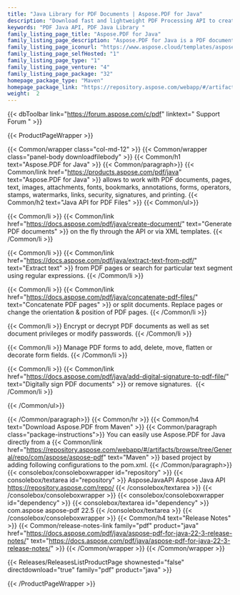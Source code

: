 ```yaml
---
title: "Java Library for PDF Documents | Aspose.PDF for Java"
description: "Download fast and lightweight PDF Processing API to create, modify, render, secure PDF files. API also supports working with TXT, HTML, PCL, XML, XPS and image file formats. "
keywords: "PDF Java API, PDF Java Library "
family_listing_page_title: "Aspose.PDF for Java"
family_listing_page_description: "Aspose.PDF for Java is a PDF document creation API that enables Java applications to read, write and manipulate PDF documents without using Adobe Acrobat. It supports working with PDF, XFA, TXT, HTML, PCL, XML, XPS and image file formats."
family_listing_page_iconurl: "https://www.aspose.cloud/templates/aspose/App_Themes/V3/images/pdf/272x272/aspose_pdf-for-java-min.png"
family_listing_page_selfHosted: "1"
family_listing_page_type: "1"
family_listing_page_venture: "4"
family_listing_page_package: "32"
homepage_package_type: "Maven"
homepage_package_link: "https://repository.aspose.com/webapp/#/artifacts/browse/tree/General/repo/com/aspose/aspose-pdf"
weight:  2
---
```


{{< dbToolbar link="https://forum.aspose.com/c/pdf" linktext=" Support Forum " >}}


{{< ProductPageWrapper >}}

<!-- ProductPageContent-->
{{< Common/wrapper class="col-md-12" >}}
{{< Common/wrapper class="panel-body downloadfilebody" >}}
{{< Common/h1 text="Aspose.PDF for Java" >}}
{{< Common/paragraph>}}
{{< Common/link href="https://products.aspose.com/pdf/java" text="Aspose.PDF for Java"  >}} allows to work with PDF documents, pages, text, images, attachments, fonts, bookmarks, annotations, forms, operators, stamps, watermarks, links, security, signatures, and printing.
{{< Common/h2 text="Java API for PDF Files"  >}}
 {{< Common/ul>}}
 
   {{< Common/li >}} {{< Common/link href="https://docs.aspose.com/pdf/java/create-document/" text="Generate PDF documents"  >}} on the fly through the API or via XML templates. {{< /Common/li >}}

   {{< Common/li >}} {{< Common/link href="https://docs.aspose.com/pdf/java/extract-text-from-pdf/" text="Extract text"  >}} from PDF pages or search for particular text segment using regular expressions. {{< /Common/li >}}

   {{< Common/li >}} {{< Common/link href="https://docs.aspose.com/pdf/java/concatenate-pdf-files/" text="Concatenate PDF pages"  >}} or split documents. Replace pages or change the orientation & position of PDF pages. {{< /Common/li >}}

   {{< Common/li >}} Encrypt or decrypt PDF documents as well as set document privileges or modify passwords. {{< /Common/li >}}

   {{< Common/li >}} Manage PDF forms to add, delete, move, flatten or decorate form fields. {{< /Common/li >}}

   {{< Common/li >}} {{< Common/link href="https://docs.aspose.com/pdf/java/add-digital-signature-to-pdf-file/" text="Digitally sign PDF documents"  >}} or remove signatures.&nbsp; {{< /Common/li >}}

 {{< /Common/ul>}}

{{< /Common/paragraph>}}
{{< Common/hr >}}
{{< Common/h4 text="Download Aspose.PDF from Maven"  >}}
{{< Common/paragraph class="package-instructions">}}
You can easily use Aspose.PDF for Java directly from a {{< Common/link href="https://repository.aspose.com/webapp/#/artifacts/browse/tree/General/repo/com/aspose/aspose-pdf" text="Maven"  >}} based project by adding following configurations to the pom.xml.
 {{< /Common/paragraph>}}
{{< consolebox/consoleboxwrapper id="repository" >}}
       {{< consolebox/textarea id="repository" >}} <repository>
    <id>AsposeJavaAPI</id>
    <name>Aspose Java API</name>
    <url>https://repository.aspose.com/repo/</url>
</repository> {{< /consolebox/textarea >}}
{{< /consolebox/consoleboxwrapper >}}
{{< consolebox/consoleboxwrapper id="dependency" >}}
       {{< consolebox/textarea id="dependency" >}} <dependency>
    <groupId>com.aspose</groupId>
    <artifactId>aspose-pdf</artifactId>
    <version>22.5</version>
</dependency> {{< /consolebox/textarea >}}
{{< /consolebox/consoleboxwrapper >}}
{{< Common/h4 text="Release Notes"  >}}
{{< Common/release-notes-link family="pdf" product="java" href="https://docs.aspose.com/pdf/java/aspose-pdf-for-java-22-3-release-notes/" text="https://docs.aspose.com/pdf/java/aspose-pdf-for-java-22-3-release-notes/"  >}}
{{< /Common/wrapper >}}
{{< /Common/wrapper >}}

<!-- /ProductPageContent-->



<!-- ReleasesListProductPage-->
   {{< Releases/ReleasesListProductPage shownested="false"  directdownload="true" family="pdf" product="java" >}}
<!-- /ReleasesListProductPage-->

{{< /ProductPageWrapper >}}

